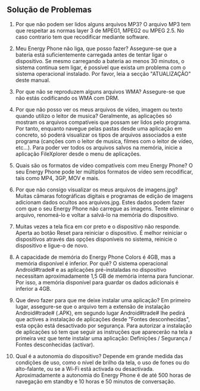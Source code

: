 ## Solução de Problemas

1.	Por que não podem ser lidos alguns arquivos MP3?
O arquivo MP3 tem que respeitar as normas layer 3 de MPEG1, MPEG2 ou MPEG 2.5. No caso contrario tem que recodificar mediante software.

2.	Meu Energy Phone não liga, que posso fazer?
Assegure-se que a bateria está suficientemente carregada antes de tentar ligar o dispositivo. Se mesmo carregando a bateria ao menos 30 minutos, o sistema continua sem ligar, é possível que exista um problema com o sistema operacional instalado. Por favor, leia a secção "ATUALIZAÇÃO" deste manual.

3.	Por que não se reproduzem alguns arquivos WMA?
Assegure-se que não estás codificando os WMA com DRM.

4.	Por que não posso ver os meus arquivos de vídeo, imagem ou texto quando utilizo o leitor de musica?
Geralmente, as aplicações só mostram os arquivos compatíveis que possam ser lidos pelo programa. Por tanto, enquanto navegue pelas pastas desde uma aplicação em concreto, só poderá visualizar os tipos de arquivos associados a este programa (canções com o leitor de musica, filmes com o leitor de vídeo, etc...). Para poder ver todos os arquivos salvos na memória, inicie a aplicação FileXplorer desde o menu de aplicações.

5.	Quais são os formatos de vídeo compatíveis com meu Energy Phone?
O seu Energy Phone pode ler múltiplos formatos de vídeo sem recodificar, tais como MP4, 3GP, MOV e mais.

6.	Por que não consigo visualizar os meus arquivos de imagens.jpg?
Muitas câmaras fotográficas digitais e programas de edição de imagens adicionam dados ocultos aos arquivos.jpg. Estes dados podem fazer com que o seu Energy Phone não carregue as imagens. Tente eliminar o arquivo, renomeá-lo e voltar a salvá-lo na memória do dispositivo.

7.	Muitas vezes a tela fica em cor preto e o dispositivo não responde. Aperta ao botão Reset para reiniciar o dispositivo. É melhor reiniciar o dispositivos através das opções disponíveis no sistema, reinicie o dispositivo e ligue-o de novo.

8.	A capacidade de memória do Energy Phone Colors é 4GB, mas a memória disponível é inferior. Por quê?
O sistema operacional Android#trade# e as aplicações pré-instaladas no dispositivo necessitam aproximadamente 1,5 GB de memória interna para funcionar. Por isso, a memória disponível para guardar os dados adicionais é inferior a 4GB.

9.	Que devo fazer para que me deixe instalar uma aplicação?
Em primeiro lugar, assegure-se que o arquivo tem a extensão de instalação Android#trade# (.APK), em segundo lugar Android#trade# lhe pedirá que actives a instalação de aplicações desde "Fontes desconhecidas", esta opção está desactivado por segurança.
Para autorizar a instalação de aplicações só tem que seguir as instruções que aparecerão na tela a primeira vez que tente instalar uma aplicação: Definições / Segurança / Fontes desconhecidas (activar).

10.	Qual é a autonomia do dispositivo?
Depende em grande medida das condições de uso, como o nível de brilho da tela, o uso de fones ou do alto-falante, ou se a Wi-Fi está activada ou desactivada. Aproximadamente a autonomia do Energy Phone é de até 500 horas de navegação em standby e 10 horas e 50 minutos de conversação.
